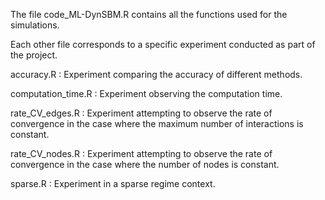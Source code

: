 The file code_ML-DynSBM.R contains all the functions used for the simulations. 

Each other file corresponds to a specific experiment conducted as part of the project.




accuracy.R : Experiment comparing the accuracy of different methods.

computation_time.R : Experiment observing the computation time.

rate_CV_edges.R : Experiment attempting to observe the rate of convergence in the case where the maximum number of interactions is constant.

rate_CV_nodes.R : Experiment attempting to observe the rate of convergence in the case where the number of nodes is constant.

sparse.R : Experiment in a sparse regime context.
